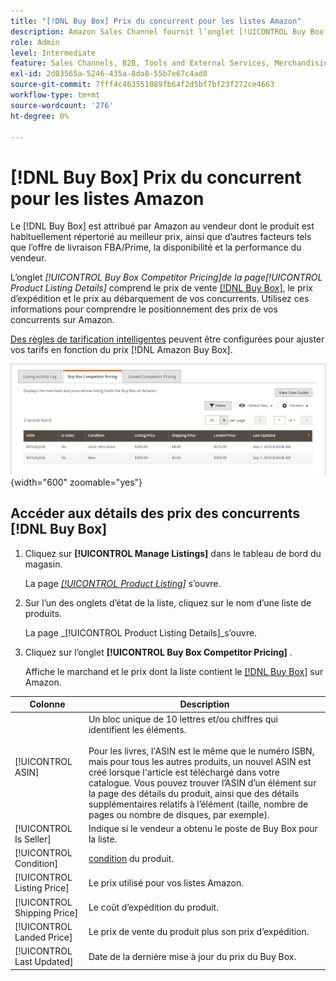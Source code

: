 ```yaml
---
title: "[!DNL Buy Box] Prix du concurrent pour les listes Amazon"
description: Amazon Sales Channel fournit l’onglet [!UICONTROL Buy Box Competitor Pricing] pour vous aider à comprendre le positionnement des prix de vos concurrents sur Amazon.
role: Admin
level: Intermediate
feature: Sales Channels, B2B, Tools and External Services, Merchandising, Integration
exl-id: 2d03565a-5246-435a-8da8-55b7e67c4ad8
source-git-commit: 7fff4c463551089fb64f2d5bf7bf23f272ce4663
workflow-type: tm+mt
source-wordcount: '276'
ht-degree: 0%

---
```


# [!DNL Buy Box] Prix du concurrent pour les listes Amazon

Le [!DNL Buy Box] est attribué par Amazon au vendeur dont le produit est habituellement répertorié au meilleur prix, ainsi que d’autres facteurs tels que l’offre de livraison FBA/Prime, la disponibilité et la performance du vendeur.

L’onglet _[!UICONTROL Buy Box Competitor Pricing]_de la page_[!UICONTROL Product Listing Details]_ comprend le prix de vente [[!DNL Buy Box]](./buy-box-competitor-pricing.md), le prix d’expédition et le prix au débarquement de vos concurrents. Utilisez ces informations pour comprendre le positionnement des prix de vos concurrents sur Amazon.

[Des règles de tarification intelligentes](./intelligent-repricing-rules.md) peuvent être configurées pour ajuster vos tarifs en fonction du prix [!DNL Amazon Buy Box].

![Informations sur les tarifs des concurrents Buy Box](assets/amazon-listing-details-buy-box.png){width="600" zoomable="yes"}

## Accéder aux détails des prix des concurrents [!DNL Buy Box]

1. Cliquez sur **[!UICONTROL Manage Listings]** dans le tableau de bord du magasin.

   La page [_[!UICONTROL Product Listing]_](./managing-product-listings.md) s’ouvre.

1. Sur l’un des onglets d’état de la liste, cliquez sur le nom d’une liste de produits.

   La page _[!UICONTROL Product Listing Details]_s’ouvre.

1. Cliquez sur l’onglet **[!UICONTROL Buy Box Competitor Pricing]** .

   Affiche le marchand et le prix dont la liste contient le [[!DNL Buy Box]](./buy-box-competitor-pricing.md) sur Amazon.

| Colonne | Description |
|-----------------------------|----------------------------------------------------------------------------------------------------------------------------------------------------------------------------------------------------------------------------------------------------------------------------------------------------------------------------------------------------------------------------------------|
| [!UICONTROL ASIN] | Un bloc unique de 10 lettres et/ou chiffres qui identifient les éléments.<br><br>Pour les livres, l&#39;ASIN est le même que le numéro ISBN, mais pour tous les autres produits, un nouvel ASIN est créé lorsque l&#39;article est téléchargé dans votre catalogue. Vous pouvez trouver l’ASIN d’un élément sur la page des détails du produit, ainsi que des détails supplémentaires relatifs à l’élément (taille, nombre de pages ou nombre de disques, par exemple). |
| [!UICONTROL Is Seller] | Indique si le vendeur a obtenu le poste de Buy Box pour la liste. |
| [!UICONTROL Condition] | [condition](./product-listing-condition.md) du produit. |
| [!UICONTROL Listing Price] | Le prix utilisé pour vos listes Amazon. |
| [!UICONTROL Shipping Price] | Le coût d’expédition du produit. |
| [!UICONTROL Landed Price] | Le prix de vente du produit plus son prix d’expédition. |
| [!UICONTROL Last Updated] | Date de la dernière mise à jour du prix du Buy Box. |
